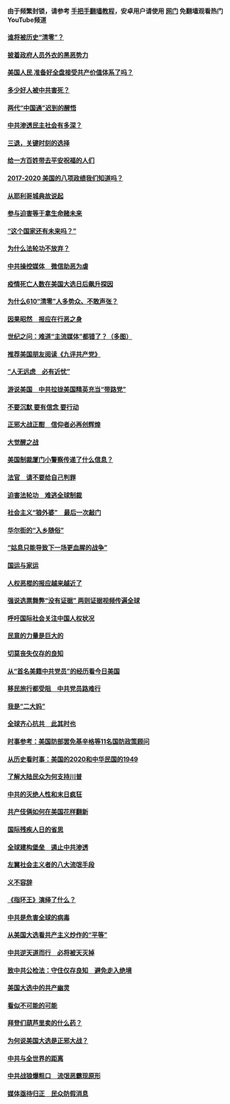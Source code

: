 #### 由于频繁封锁，请参考 [手把手翻墙教程](https://github.com/gfw-breaker/guides/wiki/)，安卓用户请使用 [网门](https://github.com/gfw-breaker/nogfw/blob/master/dl.md?t=02071300) 免翻墙观看热门YouTube频道 

#### [谁将被历史“清零”？](../pages/73/417485.md?t=02071300) 

#### [披着政府人员外衣的黑恶势力](../pages/73/417442.md?t=02071300) 

#### [美国人民 准备好全盘接受共产价值体系了吗？](../pages/73/417491.md?t=02071300) 

#### [多少好人被中共害死？](../pages/73/417144.md?t=02071300) 

#### [两代“中国通”迟到的醒悟](../pages/73/417064.md?t=02071300) 

#### [中共渗透民主社会有多深？](../pages/73/417063.md?t=02071300) 

#### [三退，关键时刻的选择](../pages/73/416969.md?t=02071300) 

#### [给一方百姓带去平安祝福的人们](../pages/73/416941.md?t=02071300) 

#### [2017-2020  美国的八项政绩我们知道吗？](../pages/73/416968.md?t=02071300) 

#### [从耶利哥城典故说起](../pages/73/416892.md?t=02071300) 

#### [参与迫害等于拿生命赌未来](../pages/73/416856.md?t=02071300) 

#### [“这个国家还有未来吗？”](../pages/73/416852.md?t=02071300) 

#### [为什么法轮功不放弃？](../pages/73/416864.md?t=02071300) 

#### [中共操控媒体　微信助恶为虐](../pages/73/416724.md?t=02071300) 

#### [疫情死亡人数在美国大选日后飙升探因](../pages/73/416606.md?t=02071300) 

#### [为什么610“清零”人多势众、不敢声张？](../pages/73/416632.md?t=02071300) 

#### [因果昭然　报应在行恶之身](../pages/73/416582.md?t=02071300) 

#### [世纪之问：难道“主流媒体”都错了？（多图）](../pages/73/416571.md?t=02071300) 

#### [推荐美国朋友阅读《九评共产党》](../pages/73/416510.md?t=02071300) 

#### [“人无远虑　必有近忧”](../pages/73/416513.md?t=02071300) 

#### [游说美国　中共拉拢美国精英充当“带路党”](../pages/73/416529.md?t=02071300) 

#### [不要沉默 要有信念 要行动](../pages/73/416457.md?t=02071300) 

#### [正邪大战正酣　信仰者必再创辉煌](../pages/73/416433.md?t=02071300) 

#### [大觉醒之战](../pages/73/416456.md?t=02071300) 

#### [美国制裁厦门小警察传递了什么信息？](../pages/73/416432.md?t=02071300) 

#### [法官　请不要给自己判罪](../pages/73/416379.md?t=02071300) 

#### [迫害法轮功　难逃全球制裁](../pages/73/416380.md?t=02071300) 

#### [社会主义“狼外婆”　最后一次敲门](../pages/73/416394.md?t=02071300) 

#### [华尔街的“入乡随俗”](../pages/73/416395.md?t=02071300) 

#### [“姑息只能导致下一场更血腥的战争”](../pages/73/416223.md?t=02071300) 

#### [国运与家运](../pages/73/416224.md?t=02071300) 

#### [人权恶棍的报应越来越近了](../pages/73/416276.md?t=02071300) 

#### [强说选票舞弊“没有证据” 两则证据视频传遍全球](../pages/73/416227.md?t=02071300) 

#### [呼吁国际社会关注中国人权状况](../pages/73/416135.md?t=02071300) 

#### [民意的力量是巨大的](../pages/73/416222.md?t=02071300) 

#### [切莫丧失仅存的良知](../pages/73/416134.md?t=02071300) 

#### [从“首名美籍中共党员”的经历看今日美国](../pages/73/416114.md?t=02071300) 

#### [移民旅行都受阻　中共党员路难行](../pages/73/416033.md?t=02071300) 

#### [我是“二大妈”](../pages/73/415529.md?t=02071300) 

#### [全球齐心抗共　此其时也](../pages/73/415989.md?t=02071300) 

#### [时事参考：美国防部罢免基辛格等11名国防政策顾问](../pages/73/415970.md?t=02071300) 

#### [从历史看时事：美国的2020和中华民国的1949](../pages/73/415949.md?t=02071300) 

#### [了解大陆民众为何支持川普](../pages/73/415950.md?t=02071300) 

#### [中共的灭绝人性和末日疯狂](../pages/73/415944.md?t=02071300) 

#### [共产伎俩如何在美国花样翻新](../pages/73/415908.md?t=02071300) 

#### [国际残疾人日的省思](../pages/73/415849.md?t=02071300) 

#### [全球建构堡垒　遏止中共渗透](../pages/73/415850.md?t=02071300) 

#### [左翼社会主义者的八大流氓手段](../pages/73/415802.md?t=02071300) 

#### [义不容辞](../pages/73/415807.md?t=02071300) 

#### [《指环王》演绎了什么？](../pages/73/415739.md?t=02071300) 

#### [中共是危害全球的病毒](../pages/73/415569.md?t=02071300) 

#### [从美国大选看共产主义炒作的“平等”](../pages/73/415654.md?t=02071300) 

#### [中共逆天道而行　必将被天灭掉](../pages/73/415626.md?t=02071300) 

#### [致中共公检法：守住仅存良知　避免走入绝境](../pages/73/415627.md?t=02071300) 

#### [美国大选中的共产幽灵](../pages/73/415618.md?t=02071300) 

#### [看似不可能的可能](../pages/73/415619.md?t=02071300) 

#### [拜登们葫芦里卖的什么药？](../pages/73/415531.md?t=02071300) 

#### [为何说美国大选是正邪大战？](../pages/73/415530.md?t=02071300) 

#### [中共与全世界的距离](../pages/73/415435.md?t=02071300) 

#### [中共战狼爆粗口　流氓恶霸现原形](../pages/73/415426.md?t=02071300) 

#### [媒体亟待归正　民众防假消息](../pages/73/415402.md?t=02071300) 

